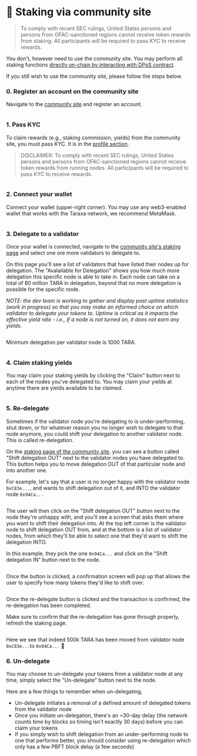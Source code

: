 # 🚩 Staking via community site

> To comply with recent SEC rulings, United States persons and persons from OFAC-sanctioned regions cannot receive token rewards from staking. All participants will be required to pass KYC to receive rewards.

You don't, however need to use the community site. You may perform all staking functions [directly on-chain by interacting with DPoS contract](staking-directly-on-chain.md).&#x20;

If you still wish to use the community site, please follow the steps below.&#x20;



### 0.  Register an account on the community site&#x20;

Navigate to the [community site](http://community.taraxa.io/) and register an account.&#x20;

<figure><img src="../.gitbook/assets/1. register.png" alt=""><figcaption></figcaption></figure>

### 1.  Pass KYC

To claim rewards (e.g., staking commission, yields) from the community site, you must pass KYC. It is in the [profile section](https://community.taraxa.io/profile).&#x20;

> DISCLAIMER: To comply with recent SEC rulings, United States persons and persons from OFAC-sanctioned regions cannot receive token rewards from running nodes. All participants will be required to pass KYC to receive rewards.

<figure><img src="../.gitbook/assets/2. kyc.png" alt=""><figcaption></figcaption></figure>

### 2.  Connect your wallet

Connect your wallet (upper-right corner). You may use any web3-enabled wallet that works with the Taraxa network, we recommend MetaMask.&#x20;

<figure><img src="../.gitbook/assets/9. profile (connect wallet).png" alt=""><figcaption></figcaption></figure>

### 3.  Delegate to a validator

Once your wallet is connected, navigate to the [community site's staking page](https://community.taraxa.io/staking) and select one ore more validators to delegate to.&#x20;

On this page you'll see a list of validators that have listed their nodes up for delegation. The "Avalailable for Delegation" shows you how much more delegation this specific node is able to take in. Each node can take on a total of 80 million TARA in delegation, beyond that no more delegation is possible for the specific node.&#x20;

_NOTE: the dev team is working to gather and display past uptime statistics (work in progress) so that you may make an informed choice on which validator to delegate your tokens to. Uptime is critical as it impacts the effective yield rate - i.e., if a node is not turned on, it does not earn any yields._&#x20;

<figure><img src="../.gitbook/assets/4. delegate to a node.png" alt=""><figcaption></figcaption></figure>

Minimum delegation per validator node is 1000 TARA.&#x20;

<figure><img src="../.gitbook/assets/5. delegation screen.png" alt=""><figcaption></figcaption></figure>

### 4.  Claim staking yields&#x20;

You may claim your staking yields by clicking the "Claim" button next to each of the nodes you've delegated to. You may claim your yields at anytime there are yields available to be claimed.&#x20;

<figure><img src="../.gitbook/assets/6. claim yields - staker.png" alt=""><figcaption></figcaption></figure>

### 5.  Re-delegate

Sometimes if the validator node you're delegating to is under-performing, shut down, or for whatever reason you no longer wish to delegate to that node anymore, you could shift your delegation to another validator node. This is called re-delegation.&#x20;

On the [staking page of the community site](https://community.taraxa.io/staking), you can see a button called "Shift delegation OUT" next to the validator nodes you have delegated to. This button helps you to move delegation OUT of that particular node and into another one.&#x20;

For example, let's say that a user is no longer happy with the validator node `0xC83e...`, and wants to shift delegation out of it, and INTO the validator node `0x94Ca...`&#x20;

<figure><img src="../.gitbook/assets/image (30).png" alt=""><figcaption></figcaption></figure>

The user will then click on the "Shift delegation OUT" button next to the node they're unhappy with, and you'll see a screen that asks them where you want to shift their delegation into. At the top left corner is the validator node to shift delegation OUT from, and at the bottom is a list of validator nodes, from which they'll be able to select one that they'd want to shift the delegation INTO.&#x20;

In this example, they pick the one `0x94Ca...` and click on the "Shift delegation IN" button next to the node.&#x20;

<figure><img src="../.gitbook/assets/image (19).png" alt=""><figcaption></figcaption></figure>



Once the button is clicked, a confirmation screen will pop up that allows the user to specify how many tokens they'd like to shift over.&#x20;

<figure><img src="../.gitbook/assets/image (5) (2).png" alt=""><figcaption></figcaption></figure>

Once the re-delegate button is clicked and the transaction is confirmed, the re-delegation has been completed.&#x20;

Make sure to confirm that the re-delegation has gone through properly, refresh the staking page.&#x20;

<figure><img src="../.gitbook/assets/image (20).png" alt=""><figcaption></figcaption></figure>

Here we see that indeed 500k TARA has been moved from validator node `0xC83e...`to `0x94Ca...` :tada:



### 6.  Un-delegate

You may choose to un-delegate your tokens from a validator node at any time, simply select the "Un-delegate" button next to the node.&#x20;

Here are a few things to remember when un-delegating,&#x20;

* Un-delegate initiates a removal of a defined amount of delegated tokens from the validator node
* Once you initiate un-delegation, there's an \~30-day delay (the network counts time by blocks so timing isn't exactly 30 days) before you can claim your tokens
* If you simply wish to shift delegation from an under-performing node to one that performs better, you should consider using re-delegation which only has a few PBFT block delay (a few seconds)



<figure><img src="../.gitbook/assets/7. undelegate.png" alt=""><figcaption></figcaption></figure>

###

